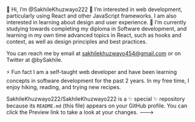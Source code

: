 👋 Hi, I’m @SakhileKhuzwayo222
👀 I’m interested in web development, particularly using React and other JavaScript frameworks. I am also interested in learning about design and user experience.
🌱 I’m currently studying towards completing my diploma in Software development, and learning in my own time advanced topics in React, such as hooks and context, as well as design principles and best practices.

You can reach me by email at sakhilekhuzwayo454@gmail.com or on Twitter at @bySakhile.

⚡ Fun fact
I am a self-taught web developer and have been learning concepts in software development for the past 2 years. In my free time, I enjoy hiking, reading, and trying new recipes. 

SakhileKhuzwayo222/SakhileKhuzwayo222 is a ✨ special ✨ repository because its `README.md` (this file) appears on your GitHub profile.
You can click the Preview link to take a look at your changes.
--->
